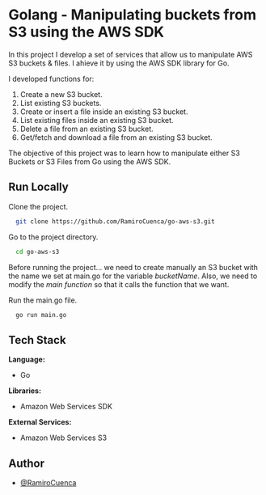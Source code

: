 
# Golang - Manipulating buckets from S3 using the AWS SDK

In this project I develop a set of services that allow us to manipulate AWS S3 buckets & files. I ahieve it by using the AWS SDK library for Go.

I developed functions for: 

1. Create a new S3 bucket.
2. List existing S3 buckets.
3. Create or insert a file inside an existing S3 bucket.
4. List existing files inside an existing S3 bucket.
5. Delete a file from an existing S3 bucket.
6. Get/fetch and download a file from an existing S3 bucket.

The objective of this project was to learn how to manipulate either S3 Buckets or S3 Files from Go using the AWS SDK.

## Run Locally

Clone the project.

```bash
  git clone https://github.com/RamiroCuenca/go-aws-s3.git
```

Go to the project directory.

```bash
  cd go-aws-s3
```

Before running the project... we need to create manually an S3 bucket with the name we set at main.go for the variable _bucketName_. 
Also, we need to modify the _main function_ so that it calls the function that we want.

Run the main.go file.

```bash
  go run main.go
```

## Tech Stack

**Language:**
- Go

**Libraries:**
- Amazon Web Services SDK

**External Services:**
- Amazon Web Services S3

  
## Author

- [@RamiroCuenca](https://www.linkedin.com/in/ramiro-cuenca-salinas-749a2020a/)
